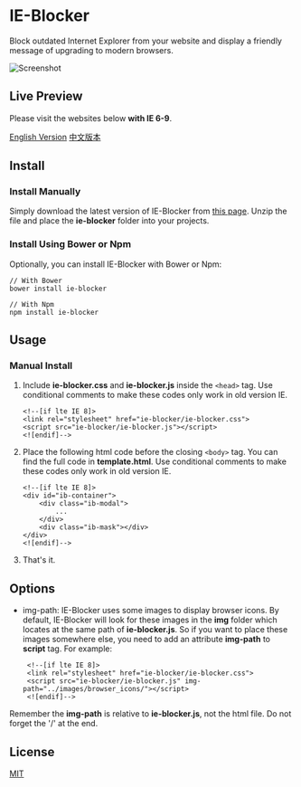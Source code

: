 # IE-Blocker
Block outdated Internet Explorer from your website and display a friendly message of upgrading to modern browsers.

![Screenshot][1]

## Live Preview

Please visit the websites below **with IE 6-9**. 

[English Version][2]
[中文版本][3]

## Install

### Install Manually
Simply download the latest version of IE-Blocker from [this page][4]. Unzip the file and place the **ie-blocker** folder into your projects.

### Install Using Bower or Npm
Optionally, you can install IE-Blocker with Bower or Npm:

    // With Bower
    bower install ie-blocker
    
    // With Npm
    npm install ie-blocker

## Usage

### Manual Install

 1. Include **ie-blocker.css** and **ie-blocker.js** inside the `<head>` tag. Use conditional comments to make these codes only work in old version IE.

        <!--[if lte IE 8]>
        <link rel="stylesheet" href="ie-blocker/ie-blocker.css">
        <script src="ie-blocker/ie-blocker.js"></script>
        <![endif]-->

 2. Place the following html code before the closing `<body>` tag. You can find the full code in **template.html**. Use conditional comments to make these codes only work in old version IE.

        <!--[if lte IE 8]>
        <div id="ib-container">
            <div class="ib-modal">
                ...
            </div>
            <div class="ib-mask"></div>
        </div>
        <![endif]-->
    
 3. That's it.

## Options

 - img-path:
IE-Blocker uses some images to display browser icons. By default, IE-Blocker will look for these images in the **img** folder which locates at the same path of **ie-blocker.js**.
So if you want to place these images somewhere else, you need to add an attribute **img-path** to **script** tag. For example:

        <!--[if lte IE 8]>
        <link rel="stylesheet" href="ie-blocker/ie-blocker.css">
        <script src="ie-blocker/ie-blocker.js" img-path="../images/browser_icons/"></script>
        <![endif]-->
Remember the **img-path** is relative to **ie-blocker.js**, not the html file.
Do not forget the '/' at the end.

## License
[MIT][5]


  [1]: https://raw.githubusercontent.com/panteng/ie-blocker/master/screenshot.png
  [2]: http://panteng.me/demos/ie-blocker/demo.html
  [3]: http://panteng.me/demos/ie-blocker/demo.zhCN.html
  [4]: https://github.com/panteng/ie-blocker/releases
  [5]: http://opensource.org/licenses/mit-license.html